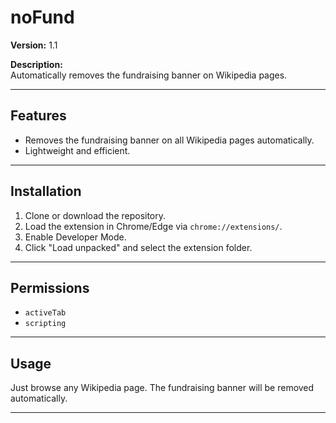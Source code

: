 # noFund

**Version:** 1.1

**Description:**  
Automatically removes the fundraising banner on Wikipedia pages.

---

## Features

- Removes the fundraising banner on all Wikipedia pages automatically.
- Lightweight and efficient.

---

## Installation

1. Clone or download the repository.
2. Load the extension in Chrome/Edge via `chrome://extensions/`.
3. Enable Developer Mode.
4. Click "Load unpacked" and select the extension folder.

---

## Permissions

- `activeTab`
- `scripting`

---

## Usage

Just browse any Wikipedia page. The fundraising banner will be removed automatically.

---
